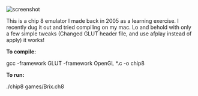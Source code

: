![screenshot](http://grab.by/grabs/277f5872d206510712c3df084b65ef22.png)

This is a chip 8 emulator I made back in 2005 as a learning exercise. I recently dug it out and tried compiling on my mac. Lo and behold with only a few simple tweaks (Changed GLUT header file, and use afplay instead of apply) it works!

**To compile:**

gcc -framework GLUT -framework OpenGL *.c -o chip8


**To run:**

./chip8 games/Brix.ch8